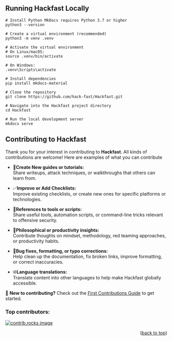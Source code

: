 ## Running Hackfast Locally

```
# Install Python MkDocs requires Python 3.7 or higher
python3 --version

# Create a virtual environment (recommended)
python3 -m venv .venv

# Activate the virtual environment
# On Linux/macOS:
source .venv/bin/activate

# On Windows:
.venv\Scripts\activate

# Install dependencies
pip install mkdocs-material

# Clone the repository
git clone https://github.com/hack-fast/Hackfast.git

# Navigate into the Hackfast project directory
cd Hackfast

# Run the local development server
mkdocs serve
```

## Contributing to Hackfast

Thank you for your interest in contributing to **Hackfast**. All kinds of contributions are welcome! Here are examples of what you can contribute

- 📘**Create New guides or tutorials:**<br>
  Share writeups, attack techniques, or walkthroughs that others can learn from.
  
- ✅**Improve or Add Checklists:**<br>
  Improve existing checklists, or create new ones for specific platforms or technologies.
  
- 🔧**References to tools or scripts:**<br>
   Share useful tools, automation scripts, or command-line tricks relevant to offensive security.
  
- 🧠**Philosophical or productivity insights:**<br>
  Contribute thoughts on mindset, methodology, red teaming approaches, or productivity habits.

- 🐞**Bug fixes, formatting, or typo corrections:**<br>
  Help clean up the documentation, fix broken links, improve formatting, or correct inaccuracies.

- 🌐**Language translations:**<br>
  Translate content into other languages to help make Hackfast globally accessible.

🔗 **New to contributing?** Check out the [First Contributions Guide](https://github.com/firstcontributions/first-contributions) to get started.

### Top contributors:

<a href="https://github.com/hack-fast/Hackfast/graphs/contributors">
  <img src="https://contrib.rocks/image?repo=hack-fast/Hackfast" alt="contrib.rocks image" />
</a>

<p align="right">(<a href="#readme-top">back to top</a>)</p>
